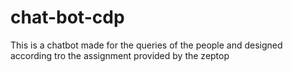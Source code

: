 # chat-bot-cdp
This is a chatbot made for the queries of the  people and designed according tro the assignment provided by the zeptop
